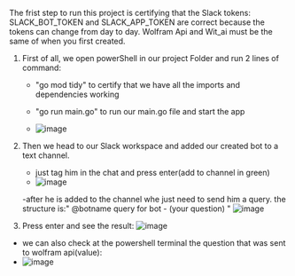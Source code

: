 The frist step to run this project is certifying that the Slack tokens: SLACK_BOT_TOKEN and SLACK_APP_TOKEN are correct because the tokens
can change from day to day. Wolfram Api and Wit_ai must be the same of when you first created.

1. First of all, we open powerShell in our project Folder and run 2 lines of command:
   
   - "go mod tidy" to certify that we have all the imports and dependencies working
     
   - "go run main.go" to run our main.go file and start the app
   - ![image](https://github.com/EricDias8/AiBot.GO/assets/89018394/3b8056af-7874-463b-b994-bc793a086717)
   
2. Then we head to our Slack workspace and added our created bot to a text channel.

   - just tag him in the chat and press enter(add to channel in green)
   - ![image](https://github.com/EricDias8/AiBot.GO/assets/89018394/7172195d-ec01-4ae6-b75b-99b210afdb4c)
    

   -after he is added to the channel whe just need to send him a query. the structure is:" @botname query for bot - (your question) "
   ![image](https://github.com/EricDias8/AiBot.GO/assets/89018394/042dba4c-0107-4655-b72b-4d14830ce25e)

4. Press enter and see the result:
    ![image](https://github.com/EricDias8/AiBot.GO/assets/89018394/ce880f0f-2439-40d9-86ca-02dc1b09d264)
  - we can also check at the powershell terminal the question that was sent to wolfram api(value):
  - ![image](https://github.com/EricDias8/AiBot.GO/assets/89018394/96a62161-4d13-4c87-80d8-7080706f8a92)
   

